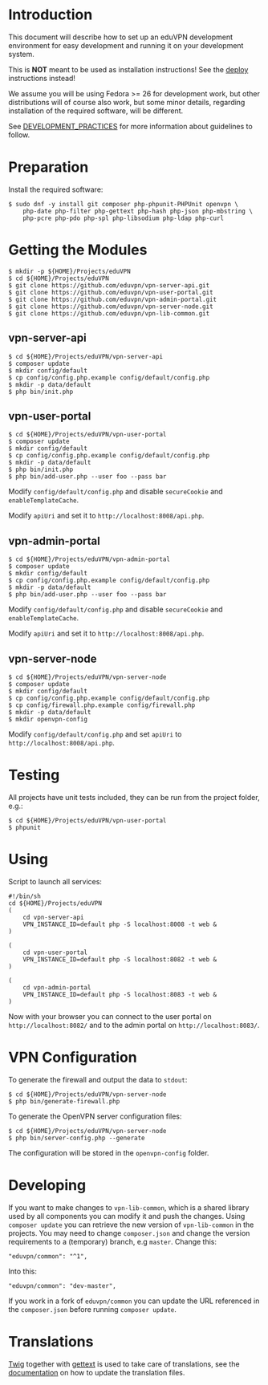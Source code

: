 # Introduction

This document will describe how to set up an eduVPN development environment 
for easy development and running it on your development system. 

This is **NOT** meant to be used as installation instructions! See the 
[deploy](README.md#deployment) instructions instead!

We assume you will be using Fedora >= 26 for development work, but other 
distributions will of course also work, but some minor details, regarding 
installation of the required software, will be different.

See [DEVELOPMENT_PRACTICES](DEVELOPMENT_PRACTICES.md) for more information
about guidelines to follow.

# Preparation

Install the required software:

    $ sudo dnf -y install git composer php-phpunit-PHPUnit openvpn \
        php-date php-filter php-gettext php-hash php-json php-mbstring \
        php-pcre php-pdo php-spl php-libsodium php-ldap php-curl

# Getting the Modules

    $ mkdir -p ${HOME}/Projects/eduVPN
    $ cd ${HOME}/Projects/eduVPN
    $ git clone https://github.com/eduvpn/vpn-server-api.git
    $ git clone https://github.com/eduvpn/vpn-user-portal.git
    $ git clone https://github.com/eduvpn/vpn-admin-portal.git
    $ git clone https://github.com/eduvpn/vpn-server-node.git
    $ git clone https://github.com/eduvpn/vpn-lib-common.git

## vpn-server-api

    $ cd ${HOME}/Projects/eduVPN/vpn-server-api
    $ composer update
    $ mkdir config/default
    $ cp config/config.php.example config/default/config.php
    $ mkdir -p data/default
    $ php bin/init.php

## vpn-user-portal

    $ cd ${HOME}/Projects/eduVPN/vpn-user-portal
    $ composer update
    $ mkdir config/default
    $ cp config/config.php.example config/default/config.php
    $ mkdir -p data/default
    $ php bin/init.php
    $ php bin/add-user.php --user foo --pass bar

Modify `config/default/config.php` and disable `secureCookie` and 
`enableTemplateCache`.

Modify `apiUri` and set it to `http://localhost:8008/api.php`.

## vpn-admin-portal

    $ cd ${HOME}/Projects/eduVPN/vpn-admin-portal
    $ composer update
    $ mkdir config/default
    $ cp config/config.php.example config/default/config.php
    $ mkdir -p data/default
    $ php bin/add-user.php --user foo --pass bar

Modify `config/default/config.php` and disable `secureCookie` and 
`enableTemplateCache`.

Modify `apiUri` and set it to `http://localhost:8008/api.php`.

## vpn-server-node

    $ cd ${HOME}/Projects/eduVPN/vpn-server-node
    $ composer update
    $ mkdir config/default
    $ cp config/config.php.example config/default/config.php
    $ cp config/firewall.php.example config/firewall.php
    $ mkdir -p data/default
    $ mkdir openvpn-config

Modify `config/default/config.php` and set `apiUri` to 
`http://localhost:8008/api.php`.

# Testing

All projects have unit tests included, they can be run from the project folder,
e.g.: 

    $ cd ${HOME}/Projects/eduVPN/vpn-user-portal
    $ phpunit

# Using

Script to launch all services:

    #!/bin/sh
    cd ${HOME}/Projects/eduVPN
    (
	    cd vpn-server-api
	    VPN_INSTANCE_ID=default php -S localhost:8008 -t web &
    )

    (
	    cd vpn-user-portal
	    VPN_INSTANCE_ID=default php -S localhost:8082 -t web &
    )

    (
	    cd vpn-admin-portal
	    VPN_INSTANCE_ID=default php -S localhost:8083 -t web &
    )

Now with your browser you can connect to the user portal on 
`http://localhost:8082/` and to the admin portal on `http://localhost:8083/`.

# VPN Configuration

To generate the firewall and output the data to `stdout`:
    
    $ cd ${HOME}/Projects/eduVPN/vpn-server-node 
    $ php bin/generate-firewall.php

To generate the OpenVPN server configuration files:

    $ cd ${HOME}/Projects/eduVPN/vpn-server-node
    $ php bin/server-config.php --generate

The configuration will be stored in the `openvpn-config` folder.

# Developing

If you want to make changes to `vpn-lib-common`, which is a shared library 
used by all components you can modify it and push the changes. Using 
`composer update` you can retrieve the new version of `vpn-lib-common` in 
the projects. You may need to change `composer.json` and change the version
requirements to a (temporary) branch, e.g `master`. Change this:

    "eduvpn/common": "^1",

Into this:

    "eduvpn/common": "dev-master",

If you work in a fork of `eduvpn/common` you can update the URL referenced in
the `composer.json` before running `composer update`.

# Translations

[Twig](https://twig.symfony.com/) together with 
[gettext](https://secure.php.net/gettext) is used to take care of translations, 
see the 
[documentation](https://twig-extensions.readthedocs.io/en/latest/i18n.html) on
how to update the translation files.
